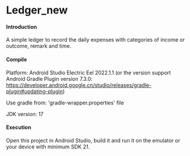# Ledger_new
#### Introduction
A simple ledger to record the daily expenses with categories of income or outcome, remark and time.
#### Compile
Platform: Android Studio Electric Eel 2022.1.1 (or the version support Android Gradle Plugin version 7.3.0: https://developer.android.google.cn/studio/releases/gradle-plugin#updating-plugin)

Use gradle from: 'gradle-wrapper.properties' file

JDK version: 17
#### Execution
Open this project in Android Studio, build it and run it on the emulator or your device with minimum SDK 21.
